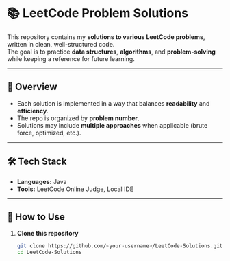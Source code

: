 # 📚 LeetCode Problem Solutions

This repository contains my **solutions to various LeetCode problems**, written in clean, well-structured code.  
The goal is to practice **data structures**, **algorithms**, and **problem-solving** while keeping a reference for future learning.

---

## 📖 Overview
- Each solution is implemented in a way that balances **readability** and **efficiency**.
- The repo is organized by **problem number**.
- Solutions may include **multiple approaches** when applicable (brute force, optimized, etc.).

---

## 🛠️ Tech Stack
- **Languages:** Java 
- **Tools:** LeetCode Online Judge, Local IDE

---

## 🚀 How to Use
1. **Clone this repository**
   ```bash
   git clone https://github.com/<your-username>/LeetCode-Solutions.git
   cd LeetCode-Solutions

